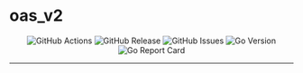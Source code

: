 <!-- This file is safe to edit. Once it exists it will not be overwritten. -->

# oas_v2 <!-- omit in toc -->

<p align="center">
  <img alt="GitHub Actions" src="https://img.shields.io/github/actions/workflow/status/kilianpaquier/craft/examples/oas_v2/integration.yml?branch=main&style=for-the-badge">
  <img alt="GitHub Release" src="https://img.shields.io/github/v/release/kilianpaquier/craft/examples/oas_v2?include_prereleases&sort=semver&style=for-the-badge">
  <img alt="GitHub Issues" src="https://img.shields.io/github/issues-raw/kilianpaquier/craft/examples/oas_v2?style=for-the-badge">
  <img alt="Go Version" src="https://img.shields.io/github/go-mod/go-version/kilianpaquier/craft/examples/oas_v2/main?style=for-the-badge&label=Go+Version">
  <img alt="Go Report Card" src="https://goreportcard.com/badge/github.com/kilianpaquier/craft/examples/oas_v2?style=for-the-badge">
</p>

---